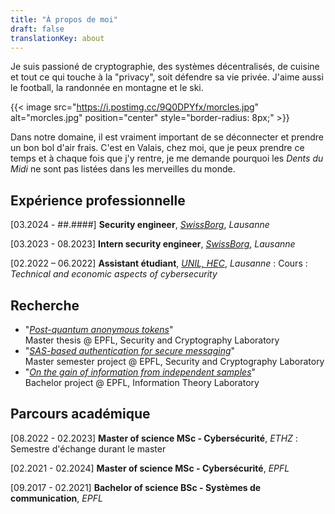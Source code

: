 ```yaml
---
title: "À propos de moi"
draft: false
translationKey: about
---
```


Je suis passioné de cryptographie, des systèmes décentralisés, de cuisine et tout ce qui touche à la "privacy", soit défendre sa vie privée. J'aime aussi le football, la randonnée en montagne et le ski.

{{< image src="https://i.postimg.cc/9Q0DPYfx/morcles.jpg" alt="morcles.jpg" position="center" style="border-radius: 8px;" >}}

Dans notre domaine, il est vraiment important de se déconnecter et prendre un bon bol d'air frais. C'est en Valais, chez moi, que je peux prendre ce temps et à chaque fois que j'y rentre, je me demande pourquoi les _Dents du Midi_ ne sont pas listées dans les merveilles du monde.

## Expérience professionnelle

[03.2024 - ##.####] **Security engineer**, [*SwissBorg*](https://swissborg.com/fr), *Lausanne*

[03.2023 - 08.2023] **Intern security engineer**, [*SwissBorg*](https://swissborg.com/fr), *Lausanne*

[02.2022 – 06.2022] **Assistant étudiant**, [*UNIL, HEC*](https://www.unil.ch/hec/home.html), *Lausanne*
: Cours : *Technical and economic aspects of cybersecurity*

## Recherche

- "[*Post-quantum anonymous tokens*](/files/pqat.pdf)"  
Master thesis @ EPFL, Security and Cryptography Laboratory
- "[*SAS-based authentication for secure messaging*](/files/sas-based-auth.pdf)"  
Master semester project @ EPFL, Security and Cryptography Laboratory
- "[*On the gain of information from independent samples*](/files/gain-of-info-from-indep-samples.pdf)"  
Bachelor project @ EPFL, Information Theory Laboratory

## Parcours académique

[08.2022 - 02.2023] **Master of science MSc - Cybersécurité**, *ETHZ*
: Semestre d'échange durant le master

[02.2021 - 02.2024] **Master of science MSc - Cybersécurité**, *EPFL*

[09.2017 - 02.2021] **Bachelor of science BSc - Systèmes de communication**, *EPFL*
